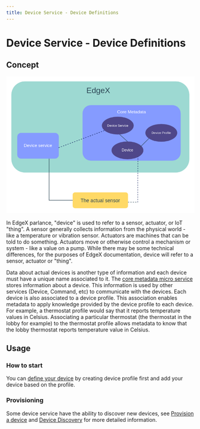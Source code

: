 ```yaml
---
title: Device Service - Device Definitions
---
```


# Device Service - Device Definitions
## Concept
![image](Device.png)

In EdgeX parlance, "device" is used to refer to a sensor, actuator, or IoT "thing". A sensor generally collects information from the physical world - like a temperature or vibration sensor. Actuators are machines that can be told to do something. Actuators move or otherwise control a mechanism or system - like a value on a pump. While there may be some technical differences, for the purposes of EdgeX documentation, device will refer to a sensor, actuator or "thing".

Data about actual devices is another type of information and each device must have a unique name associated to it. The [core metadata micro service](../../core/metadata/Purpose.md) stores information about a device. This information is used by other services (Device, Command, etc) to communicate with the devices. Each device is also associated to a device profile. This association enables metadata to apply knowledge provided by the device profile to each device. For example, a thermostat profile would say that it reports temperature values in Celsius. Associating a particular thermostat (the thermostat in the lobby for example) to the thermostat profile allows metadata to know that the lobby thermostat reports temperature value in Celsius.

## Usage
### How to start
You can [define your device](../../../walk-through/Ch-WalkthroughDeviceProfile.md) by creating device profile first and add your device based on the profile.

### Provisioning
Some device service have the ability to discover new devices, see [Provision a device](../../../walk-through/Ch-WalkthroughProvision.md) and [Device Discovery](../../../microservices/device/details/DeviceDiscovery.md) for more detailed information.
